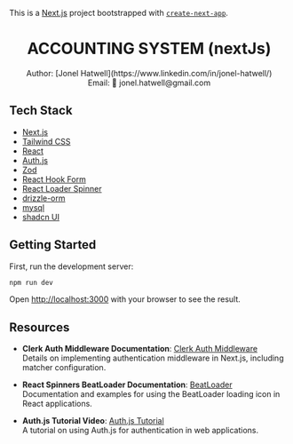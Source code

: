 This is a [Next.js](https://nextjs.org) project bootstrapped with [`create-next-app`](https://nextjs.org/docs/app/api-reference/cli/create-next-app).

# <center>ACCOUNTING SYSTEM (nextJs)</center>
<center>Author: [Jonel Hatwell](https://www.linkedin.com/in/jonel-hatwell/)</center>
<center>Email: 📧 jonel.hatwell@gmail.com </center>

## Tech Stack

- [Next.js](https://nextjs.org/)
- [Tailwind CSS](https://tailwindcss.com/)
- [React](https://reactjs.org/)
- [Auth.js](https://authjs.dev/)
- [Zod](https://github.com/colinhacks/zod)
- [React Hook Form](https://react-hook-form.com/)
- [React Loader Spinner](https://www.davidhu.io/react-spinners/)
- [drizzle-orm](https://github.com/drizzle-team/drizzle-orm)
- [mysql](https://www.mysql.com/)
- [shadcn UI](https://ui.shadcn.com/)
  
## Getting Started

First, run the development server:

```bash
npm run dev
```

Open [http://localhost:3000](http://localhost:3000) with your browser to see the result.


## Resources

- **Clerk Auth Middleware Documentation**: [Clerk Auth Middleware](https://clerk.com/docs/references/nextjs/auth-middleware)  
  Details on implementing authentication middleware in Next.js, including matcher configuration.

- **React Spinners BeatLoader Documentation**: [BeatLoader](https://www.davidhu.io/react-spinners/storybook/?path=/docs/beatloader--docs)  
  Documentation and examples for using the BeatLoader loading icon in React applications.

- **Auth.js Tutorial Video**: [Auth.js Tutorial](https://www.youtube.com/watch?v=1MTyCvS05V4&t=12501s)  
  A tutorial on using Auth.js for authentication in web applications.
